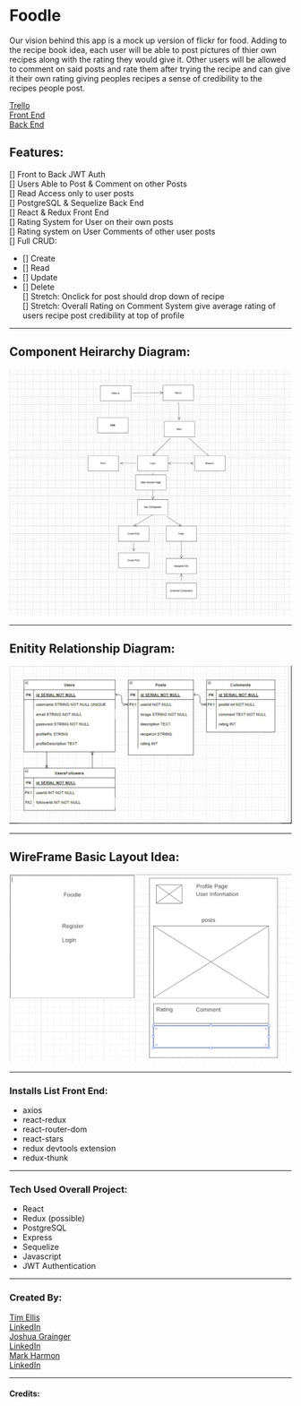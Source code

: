 # Foodle

Our vision behind this app is a mock up version of flickr for food. 
Adding to the recipe book idea, each user will be able to post pictures 
of thier own recipes along with the rating they would give it.
Other users will be allowed to comment on said posts and rate them 
after trying the recipe and can give it their own rating giving peoples 
recipes a sense of credibility to the recipes people post.

[Trello](https://trello.com/c/Fphk4xoz/14-screen-shot-2022-04-14-at-31858-pmpng)   
[Front End](https://github.com/Neoj1sec142/Foodle-Front)   
[Back End](https://github.com/timmellis/Foodle-Back)   

## Features:
[] Front to Back JWT Auth   
[] Users Able to Post & Comment on other Posts   
[] Read Access only to user posts    
[] PostgreSQL & Sequelize Back End    
[] React & Redux Front End   
[] Rating System for User on their own posts   
[] Rating system on User Comments of other user posts  
[] Full CRUD:
* [] Create
* [] Read
* [] Update
* [] Delete  
[] Stretch: Onclick for post should drop down of recipe   
[] Stretch: Overall Rating on Comment System give average rating of users recipe post credibility at top of profile



***
## Component Heirarchy Diagram:
![CHD](./client/public/CHD.png)   
***
## Enitity Relationship Diagram:
![ERD](./client/public/ERD.png)
***
## WireFrame Basic Layout Idea:
![WireFrame](./client/public/WireFrame.png)
***
### Installs List Front End:
* axios 
* react-redux
* react-router-dom
* react-stars
* redux devtools extension
* redux-thunk


***
### Tech Used Overall Project:
* React
* Redux (possible)
* PostgreSQL
* Express 
* Sequelize
* Javascript
* JWT Authentication
***

### Created By:
[Tim Ellis](https://github.com/timmellis)   
[LinkedIn]()   
[Joshua Grainger](https://github.com/joshgrainger22)   
[LinkedIn]()   
[Mark Harmon](https://github.com/Neoj1sec142)    
[LinkedIn]()   
***
#### Credits: